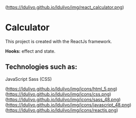 (https://ldulivo.github.io/ldulivo/img/react_calculator.png)

# Calculator

This project is created with the ReactJs framework.

**Hooks:** effect and state.

## Technologies such as:

JavaScript
Sass (CSS)

(https://ldulivo.github.io/ldulivo/img/icons/html_5.png)
(https://ldulivo.github.io/ldulivo/img/icons/css.png)
(https://ldulivo.github.io/ldulivo/img/icons/sass_48.png)
(https://ldulivo.github.io/ldulivo/img/icons/javascript_48.png)
(https://ldulivo.github.io/ldulivo/img/icons/reactjs.png)
